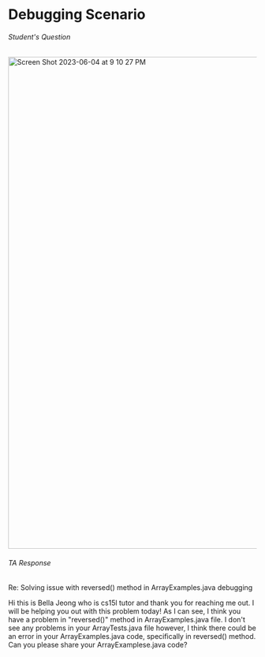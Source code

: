# Debugging Scenario
###### Student's Question 
<img width="998" alt="Screen Shot 2023-06-04 at 9 10 27 PM" src="https://github.com/lahrry/cse15l-lab-reports/assets/62029893/c4cba57f-abb9-4a47-ab11-aa7e74f90eda">

###### TA Response

Re: Solving issue with reversed() method in ArrayExamples.java debugging

Hi this is Bella Jeong who is cs15l tutor and thank you for reaching me out. 
I will be helping you out with this problem today! 
As I can see, I think you have a problem in "reversed()" method in ArrayExamples.java file. I don't see any problems in your ArrayTests.java file however, I think there could be an error in your ArrayExamples.java code, specifically in reversed() method. Can you please share your ArrayExamplese.java code? 

